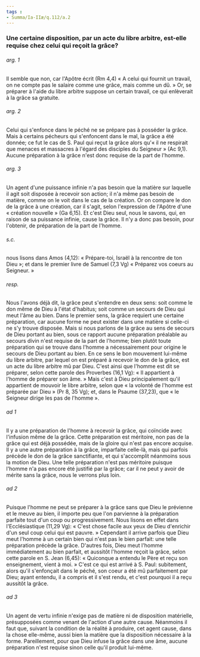 ```yaml
---
tags : 
- Summa/Ia-IIæ/q.112/a.2
---
```


### Une certaine disposition, par un acte du libre arbitre, est-elle requise chez celui qui reçoit la grâce?

###### arg. 1
Il semble que non, car l'Apôtre écrit (Rm 4,4) « A celui qui fournit un travail, on ne compte pas le salaire comme une grâce, mais comme un dû. » Or, se préparer à l'aide du libre arbitre suppose un certain travail, ce qui enlèverait à la grâce sa gratuite. 

###### arg. 2
Celui qui s'enfonce dans le péché ne se prépare pas à posséder la grâce. Mais à certains pécheurs qui s'enfoncent dans le mal, la grâce a été donnée; ce fut le cas de S. Paul qui reçut la grâce alors qu'« il ne respirait que menaces et massacres à l'égard des disciples du Seigneur » (Ac 9,1). Aucune préparation à la grâce n'est donc requise de la part de l'homme. 

###### arg. 3
Un agent d'une puissance infinie n'a pas besoin que la matière sur laquelle il agit soit disposée à recevoir son action; il n'a même pas besoin de matière, comme on le voit dans le cas de la création. Or on compare le don de la grâce à une création, car il s'agit, selon l'expression de l'Apôtre d'une « création nouvelle » (Ga 6,15). Et c'est Dieu seul, nous le savons, qui, en raison de sa puissance infinie, cause la grâce. Il n'y a donc pas besoin, pour l'obtenir, de préparation de la part de l'homme. 

###### s.c.
nous lisons dans Amos (4,12): « Prépare-toi, Israël à la rencontre de ton Dieu »; et dans le premier livre de Samuel (7,3 Vg) « Préparez vos coeurs au Seigneur. » 

###### resp.
Nous l'avons déjà dit, la grâce peut s'entendre en deux sens: soit comme le don même de Dieu à l'état d'habitus; soit comme un secours de Dieu qui meut l'âme au bien. Dans le premier sens, la grâce requiert une certaine préparation, car aucune forme ne peut exister dans une matière si celle-ci ne s'y trouve disposée. Mais si nous parlons de la grâce au sens de secours de Dieu portant au bien, sous ce rapport aucune préparation préalable au secours divin n'est requise de la part de l'homme; bien plutôt toute préparation qui se trouve dans l'homme a nécessairement pour origine le secours de Dieu portant au bien. En ce sens le bon mouvement lui-même du libre arbitre, par lequel on est préparé à recevoir le don de la grâce, est un acte du libre arbitre mû par Dieu. C'est ainsi que l'homme est dit se préparer, selon cette parole des Proverbes (16,1 Vg): « Il appartient à l'homme de préparer son âme. » Mais c'est à Dieu principalement qu'il appartient de mouvoir le libre arbitre, selon que « la volonté de l'homme est préparée par Dieu » (Pr 8, 35 Vg); et, dans le Psaume (37,23), que « le Seigneur dirige les pas de l'homme ». 

###### ad 1
Il y a une préparation de l'homme à recevoir la grâce, qui coïncide avec l'infusion même de la grâce. Cette préparation est méritoire, non pas de la grâce qui est déjà possédée, mais de la gloire qui n'est pas encore acquise. Il y a une autre préparation à la grâce, imparfaite celle-là, mais qui parfois précède le don de la grâce sanctifiante, et qui s'accomplit néanmoins sous la motion de Dieu. Une telle préparation n'est pas méritoire puisque l'homme n'a pas encore été justifié par la grâce; car il ne peut y avoir de mérite sans la grâce, nous le verrons plus loin. 

###### ad 2
Puisque l'homme ne peut se préparer à la grâce sans que Dieu le prévienne et le meuve au bien, il importe peu que l'on parvienne à la préparation parfaite tout d'un coup ou progressivement. Nous lisons en effet dans l'Ecclésiastique (11,29 Vg): « C'est chose facile aux yeux de Dieu d'enrichir d'un seul coup celui qui est pauvre. » Cependant il arrive parfois que Dieu meut l'homme à un certain bien qui n'est pas le bien parfait: une telle préparation précède la grâce. D'autres fois, Dieu meut l'homme immédiatement au bien parfait, et aussitôt l'homme reçoit la grâce, selon cette parole en S. Jean (6,45): « Quiconque a entendu le Père et reçu son enseignement, vient à moi. » C'est ce qui est arrivé à S. Paul: subitement, alors qu'il s'enfonçait dans le péché, son coeur a été mû parfaitement par Dieu; ayant entendu, il a compris et il s'est rendu, et c'est pourquoi il a reçu aussitôt la grâce. 

###### ad 3
Un agent de vertu infinie n'exige pas de matière ni de disposition matérielle, présupposées comme venant de l'action d'une autre cause. Néanmoins il faut que, suivant la condition de la réalité à produire, cet agent cause, dans la chose elle-même, aussi bien la matière que la disposition nécessaire à la forme. Pareillement, pour que Dieu infuse la grâce dans une âme, aucune préparation n'est requise sinon celle qu'il produit lui-même. 

